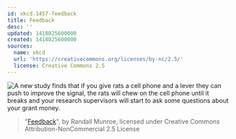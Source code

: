 ```yaml
---
id: xkcd.1457-feedback
title: Feedback
desc: ''
updated: 1418025600000
created: 1418025600000
sources:
  name: xkcd
  url: 'https://creativecommons.org/licenses/by-nc/2.5/'
  license: Creative Commons 2.5
---
```

![A new study finds that if you give rats a cell phone and a lever they can push to improve the signal, the rats will chew on the cell phone until it breaks and your research supervisors will start to ask some questions about your grant money.](https://imgs.xkcd.com/comics/feedback.png)
> "[Feedback](https://xkcd.com/1457/)", by Randall Munroe, licensed under Creative Commons Attribution-NonCommercial 2.5 License
